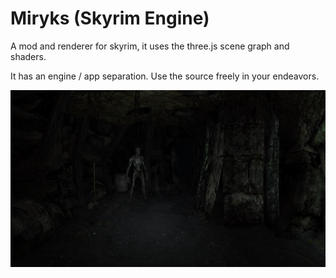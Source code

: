 # Miryks (Skyrim Engine)

A mod and renderer for skyrim, it uses the three.js scene graph and shaders.

It has an engine / app separation. Use the source freely in your endeavors.

![preview](dark-sse_k3N7K33sa8.jpg)
